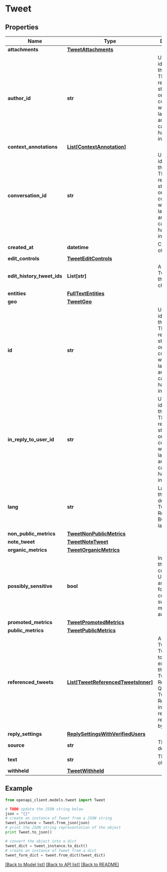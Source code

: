 # Tweet


## Properties
Name | Type | Description | Notes
------------ | ------------- | ------------- | -------------
**attachments** | [**TweetAttachments**](TweetAttachments.md) |  | [optional] 
**author_id** | **str** | Unique identifier of this User. This is returned as a string in order to avoid complications with languages and tools that cannot handle large integers. | [optional] 
**context_annotations** | [**List[ContextAnnotation]**](ContextAnnotation.md) |  | [optional] 
**conversation_id** | **str** | Unique identifier of this Tweet. This is returned as a string in order to avoid complications with languages and tools that cannot handle large integers. | [optional] 
**created_at** | **datetime** | Creation time of the Tweet. | [optional] 
**edit_controls** | [**TweetEditControls**](TweetEditControls.md) |  | [optional] 
**edit_history_tweet_ids** | **List[str]** | A list of Tweet Ids in this Tweet chain. | 
**entities** | [**FullTextEntities**](FullTextEntities.md) |  | [optional] 
**geo** | [**TweetGeo**](TweetGeo.md) |  | [optional] 
**id** | **str** | Unique identifier of this Tweet. This is returned as a string in order to avoid complications with languages and tools that cannot handle large integers. | 
**in_reply_to_user_id** | **str** | Unique identifier of this User. This is returned as a string in order to avoid complications with languages and tools that cannot handle large integers. | [optional] 
**lang** | **str** | Language of the Tweet, if detected by Twitter. Returned as a BCP47 language tag. | [optional] 
**non_public_metrics** | [**TweetNonPublicMetrics**](TweetNonPublicMetrics.md) |  | [optional] 
**note_tweet** | [**TweetNoteTweet**](TweetNoteTweet.md) |  | [optional] 
**organic_metrics** | [**TweetOrganicMetrics**](TweetOrganicMetrics.md) |  | [optional] 
**possibly_sensitive** | **bool** | Indicates if this Tweet contains URLs marked as sensitive, for example content suitable for mature audiences. | [optional] 
**promoted_metrics** | [**TweetPromotedMetrics**](TweetPromotedMetrics.md) |  | [optional] 
**public_metrics** | [**TweetPublicMetrics**](TweetPublicMetrics.md) |  | [optional] 
**referenced_tweets** | [**List[TweetReferencedTweetsInner]**](TweetReferencedTweetsInner.md) | A list of Tweets this Tweet refers to. For example, if the parent Tweet is a Retweet, a Quoted Tweet or a Reply, it will include the related Tweet referenced to by its parent. | [optional] 
**reply_settings** | [**ReplySettingsWithVerifiedUsers**](ReplySettingsWithVerifiedUsers.md) |  | [optional] 
**source** | **str** | This is deprecated. | [optional] 
**text** | **str** | The content of the Tweet. | 
**withheld** | [**TweetWithheld**](TweetWithheld.md) |  | [optional] 

## Example

```python
from openapi_client.models.tweet import Tweet

# TODO update the JSON string below
json = "{}"
# create an instance of Tweet from a JSON string
tweet_instance = Tweet.from_json(json)
# print the JSON string representation of the object
print Tweet.to_json()

# convert the object into a dict
tweet_dict = tweet_instance.to_dict()
# create an instance of Tweet from a dict
tweet_form_dict = tweet.from_dict(tweet_dict)
```
[[Back to Model list]](../README.md#documentation-for-models) [[Back to API list]](../README.md#documentation-for-api-endpoints) [[Back to README]](../README.md)


